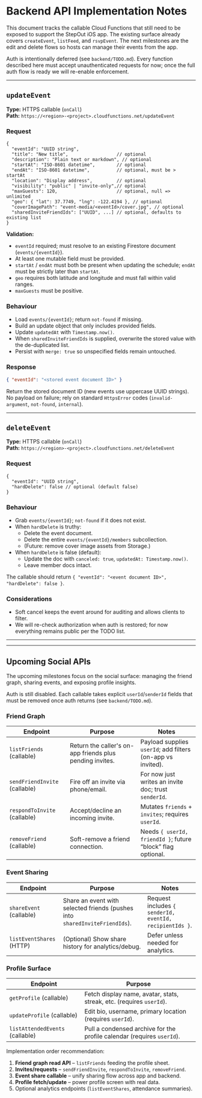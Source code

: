 # Backend API Implementation Notes

This document tracks the callable Cloud Functions that still need to be exposed
to support the StepOut iOS app. The existing surface already covers
`createEvent`, `listFeed`, and `rsvpEvent`. The next milestones are the edit and
delete flows so hosts can manage their events from the app.

Auth is intentionally deferred (see `backend/TODO.md`). Every function described
here must accept unauthenticated requests for now; once the full auth flow is
ready we will re-enable enforcement.

---

## `updateEvent`

**Type:** HTTPS callable (`onCall`)  
**Path:** `https://<region>-<project>.cloudfunctions.net/updateEvent`

### Request

```jsonc
{
  "eventId": "UUID string",
  "title": "New title",                  // optional
  "description": "Plain text or markdown", // optional
  "startAt": "ISO-8601 datetime",        // optional
  "endAt": "ISO-8601 datetime",          // optional, must be > startAt
  "location": "Display address",         // optional
  "visibility": "public" | "invite-only",// optional
  "maxGuests": 120,                      // optional, null => unlimited
  "geo": { "lat": 37.7749, "lng": -122.4194 }, // optional
  "coverImagePath": "event-media/<eventId>/cover.jpg", // optional
  "sharedInviteFriendIds": ["UUID", ...] // optional, defaults to existing list
}
```

**Validation:**
- `eventId` required; must resolve to an existing Firestore document
  (`events/{eventId}`).
- At least one mutable field must be provided.
- `startAt` / `endAt` must both be present when updating the schedule; `endAt`
  must be strictly later than `startAt`.
- `geo` requires both latitude and longitude and must fall within valid ranges.
- `maxGuests` must be positive.

### Behaviour
- Load `events/{eventId}`; return `not-found` if missing.
- Build an update object that only includes provided fields.
- Update `updatedAt` with `Timestamp.now()`.
- When `sharedInviteFriendIds` is supplied, overwrite the stored value with the
  de-duplicated list.
- Persist with `merge: true` so unspecified fields remain untouched.

### Response

```json
{ "eventId": "<stored event document ID>" }
```

Return the stored document ID (new events use uppercase UUID strings). No payload on failure; rely on
standard `HttpsError` codes (`invalid-argument`, `not-found`, `internal`).

---

## `deleteEvent`

**Type:** HTTPS callable (`onCall`)  
**Path:** `https://<region>-<project>.cloudfunctions.net/deleteEvent`

### Request

```jsonc
{
  "eventId": "UUID string",
  "hardDelete": false // optional (default false)
}
```

### Behaviour

- Grab `events/{eventId}`; `not-found` if it does not exist.
- When `hardDelete` is truthy:
  - Delete the event document.
  - Delete the entire `events/{eventId}/members` subcollection.
  - (Future: remove cover image assets from Storage.)
- When `hardDelete` is false (default):
  - Update the doc with `canceled: true`, `updatedAt: Timestamp.now()`.
  - Leave member docs intact.

The callable should return `{ "eventId": "<event document ID>", "hardDelete": false }`.

### Considerations

- Soft cancel keeps the event around for auditing and allows clients to filter.
- We will re-check authorization when auth is restored; for now everything
  remains public per the TODO list.

---

---

## Upcoming Social APIs

The upcoming milestones focus on the social surface: managing the friend graph,
sharing events, and exposing profile insights.

Auth is still disabled. Each callable takes explicit `userId`/`senderId` fields
that must be removed once auth returns (see `backend/TODO.md`).

### Friend Graph

| Endpoint | Purpose | Notes |
| --- | --- | --- |
| `listFriends` (callable) | Return the caller's on-app friends plus pending invites. | Payload supplies `userId`; add filters (on-app vs invited). |
| `sendFriendInvite` (callable) | Fire off an invite via phone/email. | For now just writes an invite doc; trust `senderId`. |
| `respondToInvite` (callable) | Accept/decline an incoming invite. | Mutates `friends` + `invites`; requires `userId`. |
| `removeFriend` (callable) | Soft-remove a friend connection. | Needs `{ userId, friendId }`; future “block” flag optional. |

### Event Sharing

| Endpoint | Purpose | Notes |
| --- | --- | --- |
| `shareEvent` (callable) | Share an event with selected friends (pushes into `sharedInviteFriendIds`). | Request includes `{ senderId, eventId, recipientIds }`. |
| `listEventShares` (HTTP) | (Optional) Show share history for analytics/debug. | Defer unless needed for analytics. |

### Profile Surface

| Endpoint | Purpose |
| --- | --- |
| `getProfile` (callable) | Fetch display name, avatar, stats, streak, etc. (requires `userId`). |
| `updateProfile` (callable) | Edit bio, username, primary location (requires `userId`). |
| `listAttendedEvents` (callable) | Pull a condensed archive for the profile calendar (requires `userId`). |

Implementation order recommendation:

1. **Friend graph read API** – `listFriends` feeding the profile sheet.
2. **Invites/requests** – `sendFriendInvite`, `respondToInvite`, `removeFriend`.
3. **Event share callable** – unify sharing flow across app and backend.
4. **Profile fetch/update** – power profile screen with real data.
5. Optional analytics endpoints (`listEventShares`, attendance summaries).

